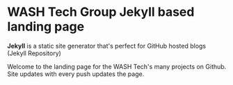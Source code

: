 # WASH Tech Group Jekyll based landing page

**Jekyll** is a static site generator that's perfect for GitHub hosted blogs (Jekyll Repository)

Welcome to the landing page for the WASH Tech's many projects on Github. Site updates with every push updates the page.